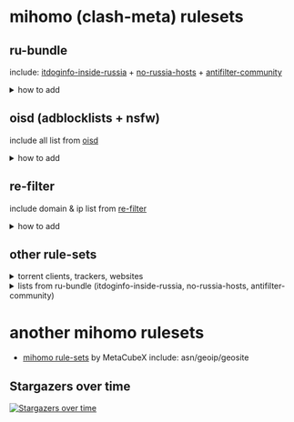 # mihomo (clash-meta) rulesets

## ru-bundle
include: [itdoginfo-inside-russia](https://github.com/itdoginfo/allow-domains/) + [no-russia-hosts](https://github.com/dartraiden/no-russia-hosts) + [antifilter-community](https://community.antifilter.download/)
<details>
  <summary>how to add</summary>
  
<details>
  <summary>.yaml example for binary rule-set .mrs</summary>
  
```yaml
rule-providers:
  ru-bundle:
    type: http
    behavior: domain
    format: mrs
    url: https://github.com/legiz-ru/mihomo-rule-sets/raw/main/ru-bundle/rule.mrs
    path: ./ru-bundle/rule.mrs
    interval: 86400
rules:
  - RULE-SET,ru-bundle,PROXY
  - MATCH,DIRECT
```

</details>
<details>
  <summary>add to vpnbot</summary>
  
```shell
proxy:domain:86400:https://github.com/legiz-ru/mihomo-rule-sets/raw/main/ru-bundle/rule.mrs
```

</details>
</details>

## oisd (adblocklists + nsfw)
include all list from [oisd](oisd.nl)
<details>
  <summary>how to add</summary>
  
<details>
  <summary>.yaml example for binary rule-set .mrs</summary>
  
```yaml
rule-providers:
  oisd_big:
    type: http
    behavior: domain
    format: mrs
    url: https://github.com/legiz-ru/mihomo-rule-sets/raw/main/oisd/big.mrs
    path: ./oisd/big.mrs
    interval: 86400
  oisd_small:
    type: http
    behavior: domain
    format: mrs
    url: https://github.com/legiz-ru/mihomo-rule-sets/raw/main/oisd/small.mrs
    path: ./oisd/small.mrs
    interval: 86400
  oisd_nsfw_small:
    type: http
    behavior: domain
    format: mrs
    url: https://github.com/legiz-ru/mihomo-rule-sets/raw/main/oisd/nsfw_small.mrs
    path: ./oisd/nsfw_small.mrs
    interval: 86400
  oisd_nsfw_big:
    type: http
    behavior: domain
    format: mrs
    url: https://github.com/legiz-ru/mihomo-rule-sets/raw/main/oisd/nsfw.mrs
    path: ./oisd/nsfw_big.mrs
    interval: 86400
rules:
  - RULE-SET,oisd_small,REJECT
  - RULE-SET,oisd_big,REJECT
  - RULE-SET,oisd_nsfw_small,REJECT
  - RULE-SET,oisd_nsfw_big,REJECT
  - MATCH,DIRECT
```

</details>
<details>
  <summary>add to vpnbot</summary>
  
**BIG LIST:**

```shell
reject:domain:86400:https://github.com/legiz-ru/mihomo-rule-sets/raw/main/oisd/big.mrs
```
**SMALL LIST:**

```shell
reject:domain:86400:https://github.com/legiz-ru/mihomo-rule-sets/raw/main/oisd/small.mrs
```
**NSFW BIG LIST:**

```shell
reject:domain:86400:https://github.com/legiz-ru/mihomo-rule-sets/raw/main/oisd/nsfw.mrs
```
**NSFW SMALL LIST:**

```shell
reject:domain:86400:https://github.com/legiz-ru/mihomo-rule-sets/raw/main/oisd/nsfw_small.mrs
```

</details>
</details>

## re-filter
include domain & ip list from [re-filter](https://github.com/1andrevich/Re-filter-lists)
<details>
  <summary>how to add</summary>
  
<details>
  <summary>.yaml example for binary rule-set .mrs</summary>
  
```yaml
rule-providers:
  refilter_domains:
    type: http
    behavior: domain
    format: mrs
    url: https://github.com/legiz-ru/mihomo-rule-sets/raw/main/re-filter/domain-rule.mrs
    path: ./re-filter/domain-rule.mrs
    interval: 86400
  refilter_ipsum:
    type: http
    behavior: ipcidr
    format: mrs
    url: https://github.com/legiz-ru/mihomo-rule-sets/raw/main/re-filter/ip-rule.mrs
    path: ./re-filter/ip-rule.mrs
    interval: 86400
rules:
  - RULE-SET,refilter_domains,PROXY
  - RULE-SET,refilter_ipsum,PROXY
  - MATCH,DIRECT
```

</details>
<details>
  <summary>add to vpnbot</summary>
  
```shell
proxy:domain:86400:https://github.com/legiz-ru/mihomo-rule-sets/raw/main/re-filter/domain-rule.mrs
```
```shell
proxy:ipcidr:86400:https://github.com/legiz-ru/mihomo-rule-sets/raw/main/re-filter/ip-rule.mrs
```

</details>
</details>

## other rule-sets
<details>
  <summary>torrent clients, trackers, websites</summary>
  
<details>
  <summary>.yaml example for binary rule-set .mrs</summary>
  
```yaml
rule-providers:
  torrent-trackers:
    type: http
    behavior: domain
    format: mrs
    url: https://github.com/legiz-ru/mihomo-rule-sets/raw/main/other/torrent-trackers.mrs
    path: ./rule-sets/torrent-trackers.mrs
    interval: 86400
  torrent-websites:
    type: http
    behavior: domain
    format: mrs
    url: https://github.com/legiz-ru/mihomo-rule-sets/raw/main/other/torrent-websites.mrs
    path: ./rule-sets/torrent-websites.mrs
    interval: 86400
  torrent-clients:
    type: http
    behavior: classical
    format: yaml
    url: https://github.com/legiz-ru/mihomo-rule-sets/raw/main/other/torrent-clients.yaml
    path: ./rule-sets/torrent-clients.yaml
    interval: 86400
rules:
  - RULE-SET,torrent-clients,DIRECT
  - RULE-SET,torrent-trackers,DIRECT
  - RULE-SET,torrent-websites,PROXY
  - MATCH,DIRECT
```

</details>
<details>
  <summary>add to vpnbot</summary>
  
```shell
DIRECT:domain:86400:https://github.com/legiz-ru/mihomo-rule-sets/raw/main/other/torrent-trackers.mrs
```

```shell
PROXY:domain:86400:https://github.com/legiz-ru/mihomo-rule-sets/raw/main/other/torrent-websites.mrs
```

```shell
DIRECT:classical:86400:https://github.com/legiz-ru/mihomo-rule-sets/raw/main/other/torrent-clients.yaml
```

</details>
</details>

<details>
  <summary>lists from ru-bundle (itdoginfo-inside-russia, no-russia-hosts, antifilter-community)</summary>
  
<details>
  <summary>.yaml example for binary rule-set .mrs</summary>
  
```yaml
rule-providers:
  antifilter-community:
    type: http
    behavior: domain
    format: mrs
    url: https://github.com/legiz-ru/mihomo-rule-sets/raw/main/ru-bundle/antifilter-community.mrs
    path: ./ru-bundle/antifilter-community.mrs
    interval: 86400
  no-russia-hosts:
    type: http
    behavior: domain
    format: mrs
    url: https://github.com/legiz-ru/mihomo-rule-sets/raw/main/ru-bundle/no-russia-hosts.mrs
    path: ./ru-bundle/no-russia-hosts.mrs
    interval: 86400
  itdoginfo-inside-russia:
    type: http
    behavior: domain
    format: mrs
    url: https://github.com/legiz-ru/mihomo-rule-sets/raw/main/ru-bundle/itdoginfo-inside-russia.mrs
    path: ./ru-bundle/itdoginfo-inside-russia.mrs
    interval: 86400
rules:
  - RULE-SET,itdoginfo-inside-russia,PROXY
  - RULE-SET,no-russia-hosts,PROXY
  - RULE-SET,antifilter-community,PROXY
  - MATCH,DIRECT
```

</details>
<details>
  <summary>add to vpnbot</summary>
  
itdoginfo-inside-russia:
  
```shell
proxy:domain:86400:https://github.com/legiz-ru/mihomo-rule-sets/raw/main/ru-bundle/itdoginfo-inside-russia.mrs
```

no-russia-hosts:

```shell
proxy:domain:86400:https://github.com/legiz-ru/mihomo-rule-sets/raw/main/ru-bundle/no-russia-hosts.mrs
```

antifilter-community:

```shell
proxy:domain:86400:https://github.com/legiz-ru/mihomo-rule-sets/raw/main/ru-bundle/antifilter-community.mrs
```

</details>
</details>

# another mihomo rulesets
- [mihomo rule-sets](https://github.com/MetaCubeX/meta-rules-dat/tree/meta) by MetaCubeX include: asn/geoip/geosite

## Stargazers over time
[![Stargazers over time](https://starchart.cc/legiz-ru/mihomo-rule-sets.svg?variant=adaptive)](https://starchart.cc/legiz-ru/mihomo-rule-sets)

